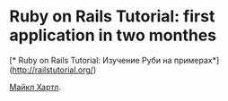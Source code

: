 # Ruby on Rails Tutorial: first application in two monthes

[* Ruby on Rails Tutorial: Изучение Руби на примерах*] (http://railstutorial.org/)

[Майкл Хартл](http://michaelhartl.com/).